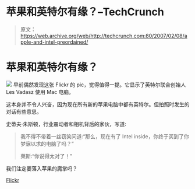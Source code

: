 # 苹果和英特尔有缘？–TechCrunch

> 原文：<https://web.archive.org/web/http://techcrunch.com:80/2007/02/08/apple-and-intel-preordained/>

# 苹果和英特尔有缘？

![](img/8c45e3763b1be0f0d2b1267dd9de3fdf.png)
早前偶然发现这张 Flickr 的 pic，觉得值得一提。它显示了英特尔联合创始人 Les Vadasz 使用 Mac 电脑。

这本身并不令人兴奋，因为现在所有新的苹果电脑中都有英特尔。但拍照时发生的对话有些意思。

史蒂夫·朱斯顿，行业震动者和相机背后的家伙，写道:

> 我不得不带着一丝窃笑问道:“那么，现在有了 Intel inside，你终于买到了你梦寐以求的电脑了吗？”
> 
> 莱斯:“你说得太对了！”

我们注定要落入苹果的魔掌吗？

[Flickr](https://web.archive.org/web/20210302091657/http://www.flickr.com/photos/jurvetson/383414278/)